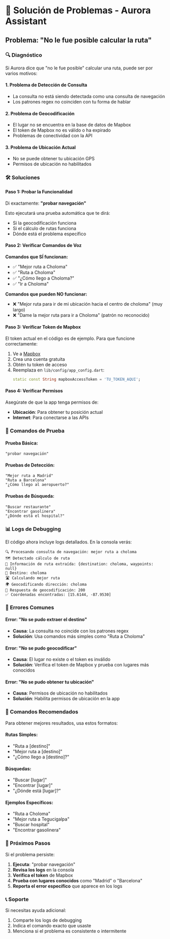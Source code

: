 # 🔧 Solución de Problemas - Aurora Assistant

## Problema: "No le fue posible calcular la ruta"

### 🔍 Diagnóstico

Si Aurora dice que "no le fue posible" calcular una ruta, puede ser por varios motivos:

#### 1. **Problema de Detección de Consulta**
- La consulta no está siendo detectada como una consulta de navegación
- Los patrones regex no coinciden con tu forma de hablar

#### 2. **Problema de Geocodificación**
- El lugar no se encuentra en la base de datos de Mapbox
- El token de Mapbox no es válido o ha expirado
- Problemas de conectividad con la API

#### 3. **Problema de Ubicación Actual**
- No se puede obtener tu ubicación GPS
- Permisos de ubicación no habilitados

### 🛠️ Soluciones

#### **Paso 1: Probar la Funcionalidad**
Di exactamente: **"probar navegación"**

Esto ejecutará una prueba automática que te dirá:
- Si la geocodificación funciona
- Si el cálculo de rutas funciona
- Dónde está el problema específico

#### **Paso 2: Verificar Comandos de Voz**

**Comandos que SÍ funcionan:**
- ✅ "Mejor ruta a Choloma"
- ✅ "Ruta a Choloma"
- ✅ "¿Cómo llego a Choloma?"
- ✅ "Ir a Choloma"

**Comandos que pueden NO funcionar:**
- ❌ "Mejor ruta para ir de mi ubicación hacia el centro de choloma" (muy largo)
- ❌ "Dame la mejor ruta para ir a Choloma" (patrón no reconocido)

#### **Paso 3: Verificar Token de Mapbox**

El token actual en el código es de ejemplo. Para que funcione correctamente:

1. Ve a [Mapbox](https://www.mapbox.com/)
2. Crea una cuenta gratuita
3. Obtén tu token de acceso
4. Reemplaza en `lib/config/app_config.dart`:
   ```dart
   static const String mapboxAccessToken = 'TU_TOKEN_AQUI';
   ```

#### **Paso 4: Verificar Permisos**

Asegúrate de que la app tenga permisos de:
- **Ubicación**: Para obtener tu posición actual
- **Internet**: Para conectarse a las APIs

### 🧪 Comandos de Prueba

#### **Prueba Básica:**
```
"probar navegación"
```

#### **Pruebas de Detección:**
```
"Mejor ruta a Madrid"
"Ruta a Barcelona"
"¿Cómo llego al aeropuerto?"
```

#### **Pruebas de Búsqueda:**
```
"Buscar restaurante"
"Encontrar gasolinera"
"¿Dónde está el hospital?"
```

### 📊 Logs de Debugging

El código ahora incluye logs detallados. En la consola verás:

```
🔍 Procesando consulta de navegación: mejor ruta a choloma
🗺️ Detectado cálculo de ruta
🎯 Información de ruta extraída: {destination: choloma, waypoints: null}
📍 Destino: choloma
🛣️ Calculando mejor ruta
🌍 Geocodificando dirección: choloma
📡 Respuesta de geocodificación: 200
✅ Coordenadas encontradas: [15.6144, -87.9530]
```

### 🚨 Errores Comunes

#### **Error: "No se pudo extraer el destino"**
- **Causa**: La consulta no coincide con los patrones regex
- **Solución**: Usa comandos más simples como "Ruta a Choloma"

#### **Error: "No se pudo geocodificar"**
- **Causa**: El lugar no existe o el token es inválido
- **Solución**: Verifica el token de Mapbox y prueba con lugares más conocidos

#### **Error: "No se pudo obtener tu ubicación"**
- **Causa**: Permisos de ubicación no habilitados
- **Solución**: Habilita permisos de ubicación en la app

### 📱 Comandos Recomendados

Para obtener mejores resultados, usa estos formatos:

#### **Rutas Simples:**
- "Ruta a [destino]"
- "Mejor ruta a [destino]"
- "¿Cómo llego a [destino]?"

#### **Búsquedas:**
- "Buscar [lugar]"
- "Encontrar [lugar]"
- "¿Dónde está [lugar]?"

#### **Ejemplos Específicos:**
- "Ruta a Choloma"
- "Mejor ruta a Tegucigalpa"
- "Buscar hospital"
- "Encontrar gasolinera"

### 🔄 Próximos Pasos

Si el problema persiste:

1. **Ejecuta**: "probar navegación"
2. **Revisa los logs** en la consola
3. **Verifica el token** de Mapbox
4. **Prueba con lugares conocidos** como "Madrid" o "Barcelona"
5. **Reporta el error específico** que aparece en los logs

### 📞 Soporte

Si necesitas ayuda adicional:
1. Comparte los logs de debugging
2. Indica el comando exacto que usaste
3. Menciona si el problema es consistente o intermitente 
